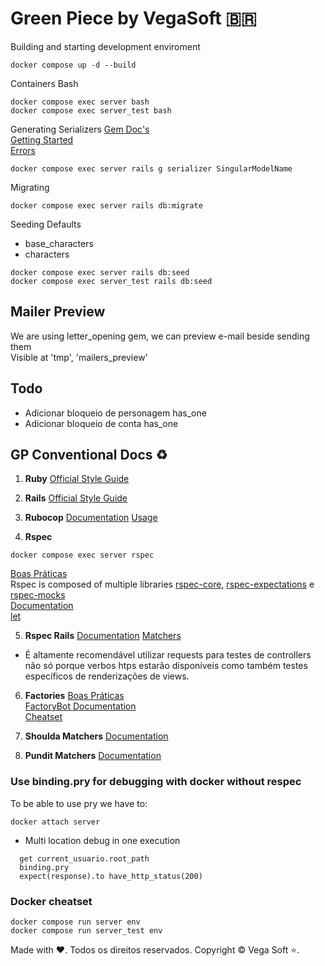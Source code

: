 # Green Piece by VegaSoft :brazil:	

Building and starting development enviroment
```console
docker compose up -d --build
```

Containers Bash   
```console
docker compose exec server bash
docker compose exec server_test bash
```

Generating Serializers
[Gem Doc's](https://github.com/rails-api/active_model_serializers/tree/v0.10.6/docs)   
[Getting Started](https://github.com/rails-api/active_model_serializers/blob/v0.10.6/docs/general/getting_started.md)   
[Errors](https://github.com/rails-api/active_model_serializers/blob/v0.10.6/docs/jsonapi/errors.md)   
```console
docker compose exec server rails g serializer SingularModelName
```

Migrating
```console
docker compose exec server rails db:migrate
```
Seeding Defaults
- base_characters
- characters
```console
docker compose exec server rails db:seed
docker compose exec server_test rails db:seed
```

## Mailer Preview
We are using letter_opening gem, we can preview e-mail beside sending them   
Visible at 'tmp', 'mailers_preview'

## Todo
- Adicionar bloqueio de personagem has_one
- Adicionar bloqueio de conta has_one

## GP Conventional Docs :recycle:	
1. **Ruby**
  [Official Style Guide](https://rubystyle.guide/)

2. **Rails**
  [Official Style Guide](https://rails.rubystyle.guide/)

3. **Rubocop**
  [Documentation](https://docs.rubocop.org/rubocop/)
  [Usage](https://docs.rubocop.org/rubocop/usage/basic_usage.html)   

4. **Rspec**
  ```console
  docker compose exec server rspec
  ```
  [Boas Práticas](https://www.betterspecs.org)  
  Rspec is composed of multiple libraries [rspec-core](https://rubydoc.info/gems/rspec-core/), [rspec-expectations](https://rubydoc.info/gems/rspec-expectations) e [rspec-mocks](https://rubydoc.info/gems/rspec-mocks)   
  [Documentation](https://relishapp.com/rspec/docs)  
  [let](https://relishapp.com/rspec/rspec-core/docs/helper-methods/let-and-let)

5. **Rspec Rails**
  [Documentation](https://rubydoc.info/gems/rspec-rails/RSpec/Rails)
  [Matchers](https://rubydoc.info/gems/rspec-rails/RSpec/Rails/Matchers)
  * É altamente recomendável utilizar requests para testes de controllers não só porque verbos htps estarão disponíveis como também testes específicos de renderizações de views.
  
6. **Factories**
  [Boas Práticas](https://www.betterspecs.org/#factories)   
  [FactoryBot Documentation](https://github.com/thoughtbot/factory_bot/blob/main/GETTING_STARTED.md#defining-factories)   
  [Cheatset](https://devhints.io/factory_bot)

7. **Shoulda Matchers**
  [Documentation](https://github.com/thoughtbot/shoulda-matchers#usage)

8. **Pundit Matchers**
  [Documentation](https://github.com/punditcommunity/pundit-matchers#matchers)

### Use binding.pry for debugging with docker without respec
To be able to use pry we have to:
```console
docker attach server
```
* Multi location debug in one execution
```console
  get current_usuario.root_path
  binding.pry
  expect(response).to have_http_status(200)
```

### Docker cheatset
```console
docker compose run server env
docker compose run server_test env
```

Made with :heart:. Todos os direitos reservados. Copyright © Vega Soft :star:.